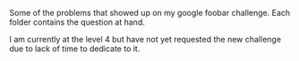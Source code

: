 Some of the problems that showed up on my google foobar challenge. Each folder contains the question at hand.

I am currently at the level 4 but have not yet requested the new challenge due to lack of time to dedicate to it.
